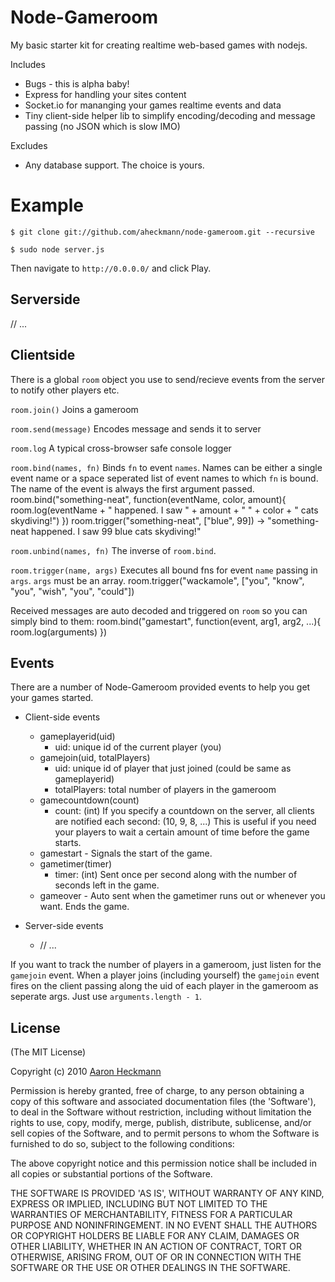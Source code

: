 # Node-Gameroom
My basic starter kit for creating realtime web-based games with nodejs.

  Includes

  - Bugs - this is alpha baby!
  - Express for handling your sites content
  - Socket.io for mananging your games realtime events and data
  - Tiny client-side helper lib to simplify encoding/decoding and message passing (no JSON which is slow IMO)

  Excludes

  - Any database support. The choice is yours.

# Example
`$ git clone git://github.com/aheckmann/node-gameroom.git --recursive`

`$ sudo node server.js` 

Then navigate to `http://0.0.0.0/` and click Play.

## Serverside
// ...


## Clientside

There is a global `room` object you use to send/recieve events from the server
to notify other players etc.

`room.join()` Joins a gameroom

`room.send(message)` Encodes message and sends it to server 

`room.log` A typical cross-browser safe console logger

`room.bind(names, fn)` Binds `fn` to event `names`. Names can be either a single event name or a space seperated list of event names to which `fn` is bound. The name of the event is always the first argument passed.
    room.bind("something-neat", function(eventName, color, amount){
      room.log(eventName + " happened. I saw " + amount + " " + color + " cats skydiving!")
    })
    room.trigger("something-neat", ["blue", 99]) ->  "something-neat happened. I saw 99 blue cats skydiving!"


`room.unbind(names, fn)` The inverse of `room.bind`.

`room.trigger(name, args)` Executes all bound fns for event `name` passing in `args`. `args` must be an array.
    room.trigger("wackamole", ["you", "know", "you", "wish", "you", "could"])


Received messages are auto decoded and triggered on `room` so you can simply bind to them: 
    room.bind("gamestart", function(event, arg1, arg2, ...){
      room.log(arguments)
    })


## Events

There are a number of Node-Gameroom provided events to help you get your games started.

  - Client-side events
    - gameplayerid(uid) 
      - uid: unique id of the current player (you)
    - gamejoin(uid, totalPlayers)
      - uid: unique id of player that just joined (could be same as gameplayerid)
      - totalPlayers: total number of players in the gameroom
    - gamecountdown(count)
      - count: (int) If you specify a countdown on the server, all clients are notified each second: (10, 9, 8, ...) This is useful if you need your players to wait a certain amount of time before the game starts.
    - gamestart - Signals the start of the game.
    - gametimer(timer)
      - timer: (int) Sent once per second along with the number of seconds left in the game.
    - gameover - Auto sent when the gametimer runs out or whenever you want. Ends the game.

  - Server-side events
    - // ...


If you want to track the number of players in a gameroom, just listen for the `gamejoin` event. When a player joins (including yourself) the `gamejoin` event fires on the client passing along the uid of each player in the gameroom as seperate args. Just use `arguments.length - 1`.

## License 

(The MIT License)

Copyright (c) 2010 [Aaron Heckmann](aaron.heckmann+github@gmail.com)

Permission is hereby granted, free of charge, to any person obtaining
a copy of this software and associated documentation files (the
'Software'), to deal in the Software without restriction, including
without limitation the rights to use, copy, modify, merge, publish,
distribute, sublicense, and/or sell copies of the Software, and to
permit persons to whom the Software is furnished to do so, subject to
the following conditions:

The above copyright notice and this permission notice shall be
included in all copies or substantial portions of the Software.

THE SOFTWARE IS PROVIDED 'AS IS', WITHOUT WARRANTY OF ANY KIND,
EXPRESS OR IMPLIED, INCLUDING BUT NOT LIMITED TO THE WARRANTIES OF
MERCHANTABILITY, FITNESS FOR A PARTICULAR PURPOSE AND NONINFRINGEMENT.
IN NO EVENT SHALL THE AUTHORS OR COPYRIGHT HOLDERS BE LIABLE FOR ANY
CLAIM, DAMAGES OR OTHER LIABILITY, WHETHER IN AN ACTION OF CONTRACT,
TORT OR OTHERWISE, ARISING FROM, OUT OF OR IN CONNECTION WITH THE
SOFTWARE OR THE USE OR OTHER DEALINGS IN THE SOFTWARE.
